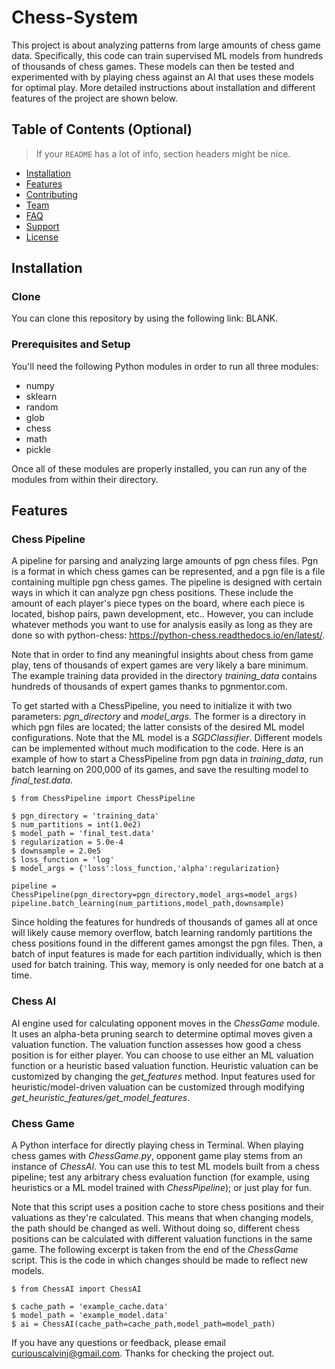 # Chess-System
This project is about analyzing patterns from large amounts of chess game data. Specifically, this code can train supervised ML models from hundreds of thousands of chess games. These models can then be tested and experimented with by playing chess against an AI that uses these models for optimal play. More detailed instructions about installation and different features of the project are shown below.

## Table of Contents (Optional)

> If your `README` has a lot of info, section headers might be nice.

- [Installation](#installation)
- [Features](#features)
- [Contributing](#contributing)
- [Team](#team)
- [FAQ](#faq)
- [Support](#support)
- [License](#license)

## Installation 

### Clone
You can clone this repository by using the following link: BLANK. 

### Prerequisites and Setup
You'll need the following Python modules in order to run all three modules: 
* numpy
* sklearn
* random
* glob
* chess
* math
* pickle

Once all of these modules are properly installed, you can run any of the modules from within their directory. 

## Features
### Chess Pipeline
A pipeline for parsing and analyzing large amounts of pgn chess files. Pgn is a format in which chess games can be represented, and a pgn file is a file containing multiple pgn chess games. The pipeline is designed with certain ways in which it can analyze pgn chess positions. These include the amount of each player's piece types on the board, where each piece is located, bishop pairs, pawn development, etc.. However, you can include whatever methods you want to use for analysis easily as long as they are done so with python-chess: https://python-chess.readthedocs.io/en/latest/. 

Note that in order to find any meaningful insights about chess from game play, tens of thousands of expert games are very likely a bare minimum. The example training data provided in the directory *training_data* contains hundreds of thousands of expert games thanks to pgnmentor.com.

To get started with a ChessPipeline, you need to initialize it with two parameters: *pgn_directory* and *model_args*. The former is a directory in which pgn files are located; the latter consists of the desired ML model configurations. Note that the ML model is a *SGDClassifier*. Different models can be implemented without much modification to the code. Here is an example of how to start a ChessPipeline from pgn data in *training_data*, run batch learning on 200,000 of its games, and save the resulting model to *final_test.data*. 

```shell
$ from ChessPipeline import ChessPipeline

$ pgn_directory = 'training_data'
$ num_partitions = int(1.0e2)
$ model_path = 'final_test.data'
$ regularization = 5.0e-4
$ downsample = 2.0e5
$ loss_function = 'log'
$ model_args = {'loss':loss_function,'alpha':regularization}

pipeline = ChessPipeline(pgn_directory=pgn_directory,model_args=model_args)
pipeline.batch_learning(num_partitions,model_path,downsample)
```
Since holding the features for hundreds of thousands of games all at once will likely cause memory overflow, batch learning randomly partitions the chess positions found in the different games amongst the pgn files. Then, a batch of input features is made for each partition individually, which is then used for batch training. This way, memory is only needed for one batch at a time. 

### Chess AI
AI engine used for calculating opponent moves in the *ChessGame* module. It uses an alpha-beta pruning search to determine optimal moves given a valuation function. The valuation function assesses how good a chess position is for either player. You can choose to use either an ML valuation function or a heuristic based valuation function. Heuristic valuation can be customized by changing the *get_features* method. Input features used for heuristic/model-driven valuation can be customized through modifying *get_heuristic_features/get_model_features*. 

### Chess Game 
A Python interface for directly playing chess in Terminal. When playing chess games with *ChessGame.py*, opponent game play stems from an instance of *ChessAI*. You can use this to test ML models built from a chess pipeline; test any arbitrary chess evaluation function (for example, using heuristics or a ML model trained with *ChessPipeline*); or just play for fun.

Note that this script uses a position cache to store chess positions and their valuations as they're calculated. This means that when changing models, the path should be changed as well. Without doing so, different chess positions can be calculated with different valuation functions in the same game. The following excerpt is taken from the end of the *ChessGame* script. This is the code in which changes should be made to reflect new models.

``` shell
$ from ChessAI import ChessAI

$ cache_path = 'example_cache.data'
$ model_path = 'example_model.data'
$ ai = ChessAI(cache_path=cache_path,model_path=model_path)
```

If you have any questions or feedback, please email curiouscalvinj@gmail.com. Thanks for checking the project out.
